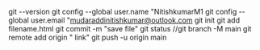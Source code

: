 git --version
git config --global user.name "NitishkumarM1
git config --global user.email "mudaraddinitishkumar@outlook.com
git init
git add filename.html
git commit -m "save file"
git status
//git branch -M main 
git remote add origin " link"
git push -u origin main
